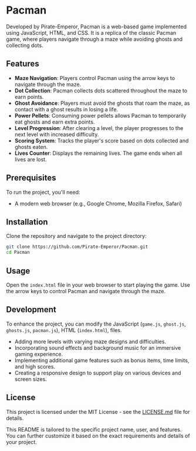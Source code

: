 # Pacman

Developed by Pirate-Emperor, Pacman is a web-based game implemented using JavaScript, HTML, and CSS. It is a replica of the classic Pacman game, where players navigate through a maze while avoiding ghosts and collecting dots.

## Features

- **Maze Navigation**: Players control Pacman using the arrow keys to navigate through the maze.
- **Dot Collection**: Pacman collects dots scattered throughout the maze to earn points.
- **Ghost Avoidance**: Players must avoid the ghosts that roam the maze, as contact with a ghost results in losing a life.
- **Power Pellets**: Consuming power pellets allows Pacman to temporarily eat ghosts and earn extra points.
- **Level Progression**: After clearing a level, the player progresses to the next level with increased difficulty.
- **Scoring System**: Tracks the player's score based on dots collected and ghosts eaten.
- **Lives Counter**: Displays the remaining lives. The game ends when all lives are lost.

## Prerequisites

To run the project, you'll need:

- A modern web browser (e.g., Google Chrome, Mozilla Firefox, Safari)

## Installation

Clone the repository and navigate to the project directory:

```bash
git clone https://github.com/Pirate-Emperor/Pacman.git
cd Pacman
```

## Usage

Open the `index.html` file in your web browser to start playing the game. Use the arrow keys to control Pacman and navigate through the maze.

## Development

To enhance the project, you can modify the JavaScript (`game.js`, `ghost.js`, `ghosts.js`, `pacman.js`), HTML (`index.html`), files.

- Adding more levels with varying maze designs and difficulties.
- Incorporating sound effects and background music for an immersive gaming experience.
- Implementing additional game features such as bonus items, time limits, and high scores.
- Creating a responsive design to support play on various devices and screen sizes.

## License

This project is licensed under the MIT License - see the [LICENSE.md](LICENSE.md) file for details.

This README is tailored to the specific project name, user, and features. You can further customize it based on the exact requirements and details of your project.
